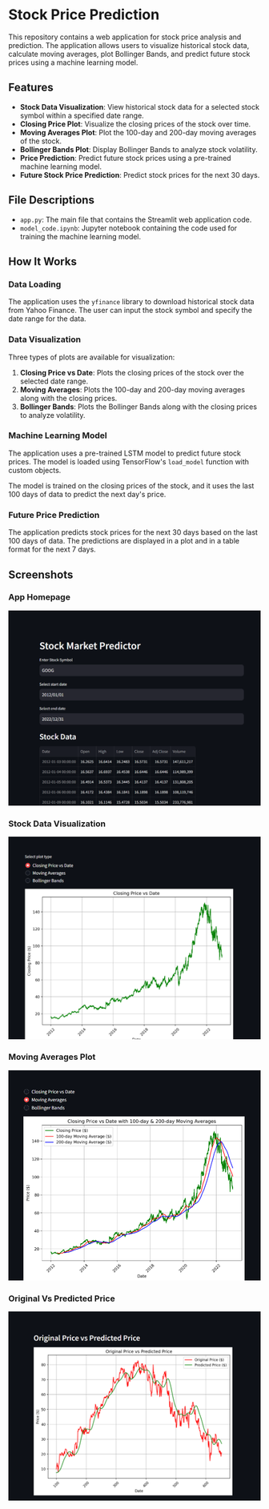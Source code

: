 # Stock Price Prediction

This repository contains a web application for stock price analysis and prediction. The application allows users to visualize historical stock data, calculate moving averages, plot Bollinger Bands, and predict future stock prices using a machine learning model.

## Features

- **Stock Data Visualization**: View historical stock data for a selected stock symbol within a specified date range.
- **Closing Price Plot**: Visualize the closing prices of the stock over time.
- **Moving Averages Plot**: Plot the 100-day and 200-day moving averages of the stock.
- **Bollinger Bands Plot**: Display Bollinger Bands to analyze stock volatility.
- **Price Prediction**: Predict future stock prices using a pre-trained machine learning model.
- **Future Stock Price Prediction**: Predict stock prices for the next 30 days.

## File Descriptions

- `app.py`: The main file that contains the Streamlit web application code.
- `model_code.ipynb`: Jupyter notebook containing the code used for training the machine learning model.

## How It Works

### Data Loading

The application uses the `yfinance` library to download historical stock data from Yahoo Finance. The user can input the stock symbol and specify the date range for the data.

### Data Visualization

Three types of plots are available for visualization:

1. **Closing Price vs Date**: Plots the closing prices of the stock over the selected date range.
2. **Moving Averages**: Plots the 100-day and 200-day moving averages along with the closing prices.
3. **Bollinger Bands**: Plots the Bollinger Bands along with the closing prices to analyze volatility.

### Machine Learning Model

The application uses a pre-trained LSTM model to predict future stock prices. The model is loaded using TensorFlow's `load_model` function with custom objects.

The model is trained on the closing prices of the stock, and it uses the last 100 days of data to predict the next day's price.

### Future Price Prediction

The application predicts stock prices for the next 30 days based on the last 100 days of data. The predictions are displayed in a plot and in a table format for the next 7 days.

## Screenshots

### App Homepage
![App Homepage](https://github.com/abhaygupt-a/STOCK-ANALYSIS-AND-PREDICTION---WEB-APP/blob/main/extra/Screenshot%202024-05-27%20105912.png)

### Stock Data Visualization
![Stock Data Visualization](https://github.com/abhaygupt-a/STOCK-ANALYSIS-AND-PREDICTION---WEB-APP/blob/main/extra/Screenshot%202024-05-27%20105930.png)

### Moving Averages Plot
![Moving Averages Plot](https://github.com/abhaygupt-a/STOCK-ANALYSIS-AND-PREDICTION---WEB-APP/blob/main/extra/Screenshot%202024-05-27%20105948.png)

### Original Vs Predicted Price
![Original Vs Predicted Price](https://github.com/abhaygupt-a/STOCK-ANALYSIS-AND-PREDICTION---WEB-APP/blob/main/extra/Screenshot%202024-05-27%20110024.png)
